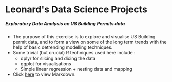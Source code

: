 # Leonard's Data Science Projects

##### **Exploratory Data Analysis on US Building Permits data**
  - The purpose of this exercise is to explore and visualise US Building permit data, and to form a view on some of the long term trends with the help of basic detrending modelling techniques.
  - Some trivial (but crucial) R techniques used here include :
    - dplyr for slicing and dicing the data
    - ggplot for visualisations
    - Simple linear regression + nesting data and mapping
  - Click <a href="https://leonardsk.github.io/Projects/BuildingPermits_EDA.html">here</a> to view Markdown.
